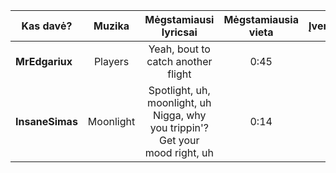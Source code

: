
| Kas davė?       |  Muzika   |                             Mėgstamiausi lyricsai                             | Mėgstamiausia vieta | Įvertinimas |
| --------------- |:---------:|:-----------------------------------------------------------------------------:|:-------------------:|:-----------:|
| **MrEdgariux**  |  Players  |                      Yeah, bout to catch another flight                       |        0:45         |      6      |
| **InsaneSimas** | Moonlight | Spotlight, uh, moonlight, uh Nigga, why you trippin'? Get your mood right, uh |        0:14         |      9      |

